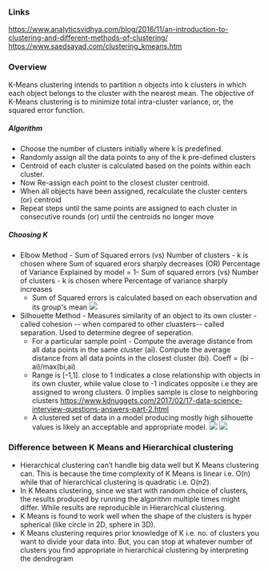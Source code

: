 ### Links
https://www.analyticsvidhya.com/blog/2016/11/an-introduction-to-clustering-and-different-methods-of-clustering/  <br/>
https://www.saedsayad.com/clustering_kmeans.htm


### Overview
K-Means clustering intends to partition n objects into k clusters in which each object belongs to the cluster with the nearest mean.
The objective of K-Means clustering is to minimize total intra-cluster variance, or, the squared error function.

##### Algorithm
* Choose the number of clusters initially where k  is predefined. 
* Randomly assign all the data points to any of the k pre-defined clusters
* Centroid of each cluster is calculated based on the points within each cluster.
* Now Re-assign each point to the closest cluster centroid.
* When all objects have been assigned, recalculate the cluster centers (or) centroid
* Repeat steps until the same points are assigned to each cluster in consecutive rounds (or) until the centroids no longer move

##### Choosing K
* Elbow Method - Sum of Squared errors (vs) Number of clusters - k is chosen where Sum of squared erors sharply decreases
  (OR) Percentage of Variance Explained by model = 1- Sum of squared errors  (vs) Number of clusters - k is chosen where Percentage of variance sharply increases
   * Sum of Squared errors is calculated based on each observation and its group's mean
![](https://qph.fs.quoracdn.net/main-qimg-678795190794dd4c071366c06bf32115.webp)
* Silhouette Method - Measures similarity of an object to its own cluster - called cohesion -- when compared to other cluasters-- called separation. Used to determine degree of seperation. 
  * For a particular sample point - Compute the average distance from all data points in the same cluster (ai). Compute the average distance from all data points in the closest cluster (bi). Coeff = (bi - ai)/max(bi,ai)
  * Range is [-1,1]. close to 1 indicates a close relationship with objects in its own cluster, while value close to -1 indicates opposite i.e they are assigned to wrong clusters. 0 implies sample is close to neighboring clusters https://www.kdnuggets.com/2017/02/17-data-science-interview-questions-answers-part-2.html
  * A clustered set of data in a model producing mostly high silhouette values is likely an acceptable and appropriate model.
![](https://scikit-learn.org/stable/_images/sphx_glr_plot_kmeans_silhouette_analysis_003.png)
![](https://scikit-learn.org/stable/_images/sphx_glr_plot_kmeans_silhouette_analysis_004.png)


### Difference between K Means and Hierarchical clustering
* Hierarchical clustering can’t handle big data well but K Means clustering can. This is because the time complexity of K Means is linear i.e. O(n) while that of hierarchical clustering is quadratic i.e. O(n2).
* In K Means clustering, since we start with random choice of clusters, the results produced by running the algorithm multiple times might differ. While results are reproducible in Hierarchical clustering.
* K Means is found to work well when the shape of the clusters is hyper spherical (like circle in 2D, sphere in 3D).
* K Means clustering requires prior knowledge of K i.e. no. of clusters you want to divide your data into. But, you can stop at whatever number of clusters you find appropriate in hierarchical clustering by interpreting the dendrogram




